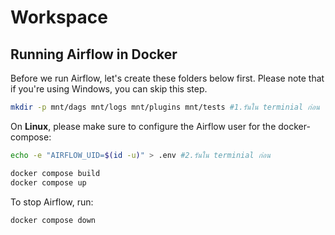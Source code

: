 # Workspace

## Running Airflow in Docker

Before we run Airflow, let's create these folders below first. Please note that if you're using Windows, you can skip this step.

```sh
mkdir -p mnt/dags mnt/logs mnt/plugins mnt/tests #1.รันใน terminial ก่อน
```

On **Linux**, please make sure to configure the Airflow user for the docker-compose:

```sh
echo -e "AIRFLOW_UID=$(id -u)" > .env #2.รันใน terminial ก่อน
```

```sh
docker compose build
docker compose up
```

To stop Airflow, run:

```bash
docker compose down
```